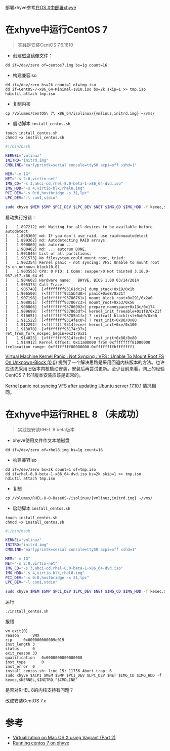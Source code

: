 部署xhyve参考[在OS X中部署xhyve](deploy_xhyve_in_macos)

# 在xhyve中运行CentOS 7

> 实践是安装CentOS 7.6.1810

* 创建磁盘镜像文件：

```
dd if=/dev/zero of=centos7.img bs=1g count=16
```

* 构建兼容iso

```
dd if=/dev/zero bs=2k count=1 of=tmp.iso
dd if=CentOS-7-x86_64-Minimal-1810.iso bs=2k skip=1 >> tmp.iso
hdiutil attach tmp.iso
```

* 复制内核

```
cp /Volumes/CentOS\ 7\ x86_64/isolinux/{vmlinuz,initrd.img} ~/vms/
```

* 启动脚本 `install_centos.sh`

```
touch install_centos.sh
chmod +x install_centos.sh
```

```bash
#!/bin/bash

KERNEL="vmlinuz"
INITRD="initrd.img"
CMDLINE="earlyprintk=serial console=ttyS0 acpi=off sshd=1"

MEM="-m 1G"
NET="-s 2:0,virtio-net"
IMG_CD="-s 3,ahci-cd,rhel-8.0-beta-1-x86_64-dvd.iso"
IMG_HDD="-s 4,virtio-blk,rhel8.img"
PCI_DEV="-s 0:0,hostbridge -s 31,lpc"
LPC_DEV="-l com1,stdio"

sudo xhyve $MEM $SMP $PCI_DEV $LPC_DEV $NET $IMG_CD $IMG_HDD -f kexec,$KERNEL,$INITRD,"$CMDLINE"
```

启动执行报错：

```
[    1.897212] md: Waiting for all devices to be available before autodetect
[    1.898360] md: If you don't use raid, use raid=noautodetect
[    1.899362] md: Autodetecting RAID arrays.
[    1.900060] md: autorun ...
[    1.900482] md: ... autorun DONE.
[    1.901046] List of all partitions:
[    1.901573] No filesystem could mount root, tried:
[    1.902354] Kernel panic - not syncing: VFS: Unable to mount root fs on unknown-block(0,0)
[    1.903555] CPU: 0 PID: 1 Comm: swapper/0 Not tainted 3.10.0-957.el7.x86_64 #1
[    1.904602] Hardware name:   BHYVE, BIOS 1.00 03/14/2014
[    1.905373] Call Trace:
[    1.905748]  [<ffffffff93161dc1>] dump_stack+0x19/0x1b
[    1.906500]  [<ffffffff9315b4d0>] panic+0xe8/0x21f
[    1.907198]  [<ffffffff93786761>] mount_block_root+0x291/0x2a0
[    1.908051]  [<ffffffff937867c3>] mount_root+0x53/0x56
[    1.908806]  [<ffffffff93786902>] prepare_namespace+0x13c/0x174
[    1.909699]  [<ffffffff937863df>] kernel_init_freeable+0x1f8/0x21f
[    1.910651]  [<ffffffff93785b1f>] ? initcall_blacklist+0xb0/0xb0
[    1.911522]  [<ffffffff9314fec0>] ? rest_init+0x80/0x80
[    1.912292]  [<ffffffff9314fece>] kernel_init+0xe/0x100
[    1.913070]  [<ffffffff93174c37>] ret_from_fork_nospec_begin+0x21/0x21
[    1.914023]  [<ffffffff9314fec0>] ? rest_init+0x80/0x80
[    1.914912] Kernel Offset: 0x11a00000 from 0xffffffff81000000 (relocation range: 0xffffffff80000000-0xffffffffbfffffff)
```

[Virtual Machine Kernel Panic : Not Syncing : VFS : Unable To Mount Root FS On Unknown-Block (0,0)](https://www.techcrumble.net/2018/04/virtual-machine-kernel-panic-not-syncing-vfs-unable-to-mount-root-fs-on-unknown-block-00/) 提到了一个解决思路是采用回退内核版本的方法。也许应该先采用旧版本内核启动安装，安装后再尝试更新。至少目前来看，网上的经验 CentOS 7 1511版本安装应该是正常的。

[Kernel panic not syncing VFS after updating Ubuntu server 17.10.1](https://askubuntu.com/questions/1026220/kernel-panic-not-syncing-vfs-after-updating-ubuntu-server-17-10-1) 情况相同。

# 在xhyve中运行RHEL 8 （未成功）

> 实践是安装RHEL 8 beta版本

* xhyve使用文件作文本地磁盘

```
dd if=/dev/zero of=rhel8.img bs=1g count=16
```

* 构建兼容iso

```
dd if=/dev/zero bs=2k count=1 of=tmp.iso
dd if=rhel-8.0-beta-1-x86_64-dvd.iso bs=2k skip=1 >> tmp.iso
hdiutil attach tmp.iso
```

* 复制

```
cp /Volumes/RHEL-8-0-BaseOS-/isolinux/{vmlinuz,initrd.img} ~/vms/
```

* 启动脚本 `install_centos.sh`

```
touch install_centos.sh
chmod +x install_centos.sh
```

```bash
#!/bin/bash

KERNEL="vmlinuz"
INITRD="initrd.img"
CMDLINE="earlyprintk=serial console=ttyS0 acpi=off sshd=1"

MEM="-m 1G"
NET="-s 2:0,virtio-net"
IMG_CD="-s 3,ahci-cd,rhel-8.0-beta-1-x86_64-dvd.iso"
IMG_HDD="-s 4,virtio-blk,rhel8.img"
PCI_DEV="-s 0:0,hostbridge -s 31,lpc"
LPC_DEV="-l com1,stdio"

sudo xhyve $MEM $SMP $PCI_DEV $LPC_DEV $NET $IMG_CD $IMG_HDD -f kexec,$KERNEL,$INITRD,"$CMDLINE"
```

运行

```
./install_centos.sh
```

报错

```
vm exit[0]
reason		VMX
rip		0x000000000009e019
inst_length	3
status		0
exit_reason	33
qualification	0x0000000000000000
inst_type		0
inst_error	0
install_centos.sh: line 15: 11756 Abort trap: 6
sudo xhyve $ACPI $MEM $SMP $PCI_DEV $LPC_DEV $NET $IMG_CD $IMG_HDD -f kexec,$KERNEL,$INITRD,"$CMDLINE"
```

是否对RHEL 8的内核支持有问题？

改成安装CentOS 7.x

# 参考

* [Virtualization on Mac OS X using Vagrant (Part 2)](https://medium.com/@fiercelysw/virtualization-on-mac-os-x-using-vagrant-part-2-3173efc754a8)
* [Running centos 7 on xhyve](https://www.notfound.me/archives/18/)
